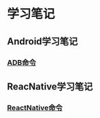 # 学习笔记

## Android学习笔记
### [ADB命令](./AndroidNotes/ADB命令.md)
## ReacNative学习笔记
### [ReactNative命令](./ReactNativeNotes/RN常用命令.md)
